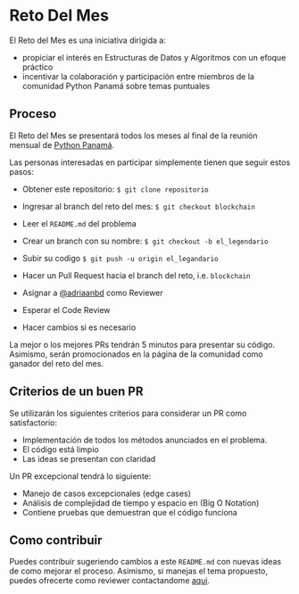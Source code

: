 # Reto Del Mes

El Reto del Mes es una iniciativa dirigida a:

* propiciar el interés en Estructuras de Datos y Algoritmos con un efoque práctico
* incentivar la colaboración y participación entre miembros de la comunidad Python Panamá sobre temas puntuales



## Proceso

El Reto del Mes se presentará todos los meses al final de la reunión mensual de [Python Panamá](https://www.meetup.com/es/Python-Panama/). 

Las personas interesadas en participar simplemente tienen que seguir estos pasos:

* Obtener este repositorio: `$ git clone repositorio`

* Ingresar al branch del reto del mes: `$ git checkout blockchain`

* Leer el `README.md` del problema

* Crear un branch con su nombre: `$ git checkout -b el_legendario`

* Subir su codigo `$ git push -u origin el_legandario`

* Hacer un Pull Request hacia el branch del reto, i.e. `blockchain`

* Asignar a [@adriaanbd](www.github.com/adriaanbd) como Reviewer

* Esperar el Code Review

* Hacer cambios si es necesario

  

La mejor o los mejores PRs tendrán 5 minutos para presentar su código. Asimismo, serán promocionados en la página de la comunidad como ganador del reto del mes.



## Criterios de un buen PR

Se utilizarán los siguientes criterios para considerar un PR como satisfactorio:

* Implementación de todos los métodos anunciados en el problema.
* El código está limpio
* Las ideas se presentan con claridad



Un PR excepcional tendrá lo siguiente:

* Manejo de casos excepcionales (edge cases)
* Análisis de complejidad de tiempo y espacio en (Big O Notation)
* Contiene pruebas que demuestran que el código funciona



## Como contribuir

Puedes contribuir sugeriendo cambios a este `README.md`  con nuevas ideas de como mejorar el proceso. Asimismo, si manejas el tema propuesto, puedes ofrecerte como reviewer contactandome [aqui](mailto:adriaanbd@gmail.com).